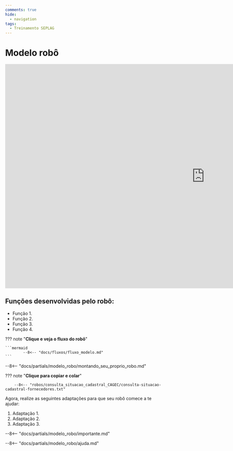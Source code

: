 ```yaml
---
comments: true
hide:
  - navigation
tags:
  - Treinamento SEPLAG
---
```


# Modelo robô

<div class="content-wrapper">
  <iframe width="1280" height="720" src="https://www.youtube.com/embed/LXb3EKWsInQ" frameborder="0" allowfullscreen></iframe>
</div>

## Funções desenvolvidas pelo robô:

- Função 1.
- Função 2.
- Função 3.
- Função 4.

??? note "**Clique e veja o fluxo do robô**"

    ```mermaid
            --8<-- "docs/fluxos/fluxo_modelo.md"
    ```

--8<-- "docs/partials/modelo_robo/montando_seu_proprio_robo.md"


??? note "**Clique para copiar e colar**"

        --8<-- "robos/consulta_situacao_cadastral_CAGEC/consulta-situacao-cadastral-fornecedores.txt"


Agora, realize as seguintes adaptações para que seu robô comece a te ajudar:

1. Adaptação 1.
2. Adaptação 2.
3. Adaptação 3.

--8<-- "docs/partials/modelo_robo/importante.md"

--8<-- "docs/partials/modelo_robo/ajuda.md"
